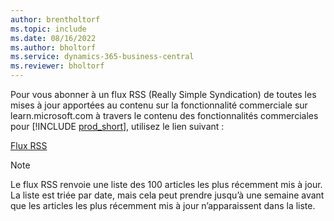 ```yaml
---
author: brentholtorf
ms.topic: include
ms.date: 08/16/2022
ms.author: bholtorf
ms.service: dynamics-365-business-central
ms.reviewer: bholtorf
---
```

Pour vous abonner à un flux RSS (Really Simple Syndication) de toutes les mises à jour apportées au contenu sur la fonctionnalité commerciale sur learn.microsoft.com à travers le contenu des fonctionnalités commerciales pour [!INCLUDE [prod_short](prod_short.md)], utilisez le lien suivant :

[Flux RSS](/api/search/rss?$filter=scopes%2fany(t%3A%20t%20eq%20%27dynamics365-bc-app%27)&locale=en-us)

> [!NOTE]
> Le flux RSS renvoie une liste des 100 articles les plus récemment mis à jour. La liste est triée par date, mais cela peut prendre jusqu’à une semaine avant que les articles les plus récemment mis à jour n’apparaissent dans la liste.  

